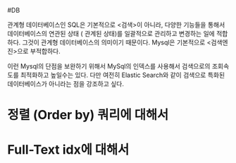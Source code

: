 #DB 


관계형 데이터베이스인 SQL은 기본적으로 <검색>이 아니라, 다양한 기능들을 통해서 데이터베이스의 연관된 상태 ( 관계된 상태)를 일괄적으로 관리하고 변경하는 일에 적합하다. 그것이 관계형 데이터베이스의 의미이기 때문이다. Mysql은 기본적으로 <검색엔진>으로 부적합하다.  

이런 Mysql의 단점을 보완하기 위해서 MySql의 인덱스를 사용해서 검색으로의 조회속도를 최적화하고 높일수는 있다. 다만 여전히 Elastic Search와 같이 검색으로 특화된 데이터베이스가 아니라는 점을 강조하고 싶다. 


# 정렬 (Order by) 쿼리에 대해서 


# Full-Text idx에 대해서 




